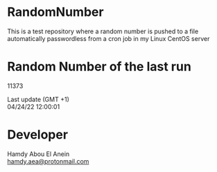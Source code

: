 # RandomNumber    
This is a test repository where a random number is pushed to a file automatically passwordless from a cron job in my Linux CentOS server    
# Random Number of the last run   
11373
      
Last update (GMT +1)    
04/24/22 12:00:01
# Developer    
Hamdy Abou El Anein   
hamdy.aea@protonmail.com
